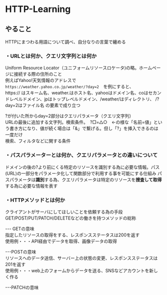 # HTTP-Learning  
## やること  
HTTPにまつわる用語について調べ、自分なりの言葉で纏める  

### ・URLとは何か、クエリ文字列とは何か 
Uniform Resource Locator（ユニフォームリソースロケータ)の略。ホームページに接続する際の住所のこと  
例えばYahoo!天気情報のアドレスで  
``` https://weather.yahoo.co.jp/weather/?day=2 ```　を例にすると、  
https:// はスキーム名、weather.はホスト名、yahooはドメイン名、coはセカンドレベルドメイン、jpはトップレベルドメイン、/weather/はディレクトリ、
/?day=2はファイル名 の要素で成り立つ

?が付いた所からday=2部分はクエリパラメータ（クエリ文字列）  
URLの最後に追加する文字列。検索条件。　?□=△○　←の様な「名前=値」という書き方になり、値が続く場合は「&」で繋げる。但し「?」を挿入できるのは一度だけ  
検索、フィルタなどに関する条件

### ・パスパラメーターとは何か、クエリパラメータとの違いについて  
ドメインの後の?より前にくる特定のリソースを識別する為に必要な情報。パス(URL)の一部分をパラメータ化して関数部分で利用する事を可能にする仕組み
パスパラメータは**識別**する為、クエリパラメータは特定のリソースを**捜査して取得**する為に必要な情報を表す  

### ・HTTPメソッドとは何か  
クライアントがサーバにしてほしいことを依頼する為の手段  
GET/POST/PUT/PATCH/DELETEなどの働きを持つメソッドの総称  

  --- GETの意味  
指定したリソースの取得をする、レスポンスステータスは200を返す  
使用例・・・API経由でデータを取得、画像データの取得  

  ---POSTの意味  
  リソースへのデータ送信、サーバー上の状態の変更、レスポンスステータスは201を返す  
  使用例・・・web上のフォームからデータを送る、SNSなどアカウントを新しく作る 
  
  ---PATCHの意味  
  



